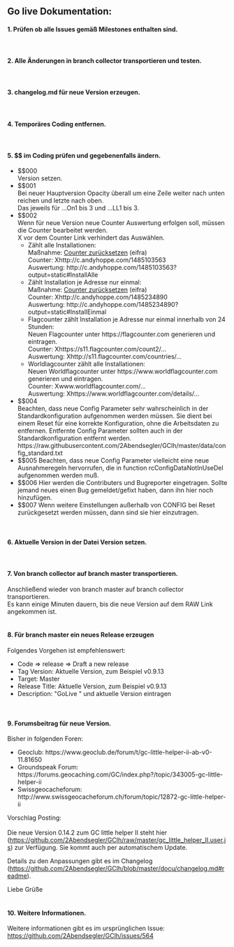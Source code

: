 
## <a id="de"></a>Go live Dokumentation:

####  <a id="1de"></a>1. Prüfen ob alle Issues gemäß Milestones enthalten sind.
<br>

####  <a id="2de"></a>2. Alle Änderungen in branch collector transportieren und testen.
<br>

####  <a id="3de"></a>3. changelog.md für neue Version erzeugen.
<br>

####  <a id="4de"></a>4. Temporäres Coding entfernen.
<br>

####  <a id="5de"></a>5. $$ im Coding prüfen und gegebenenfalls ändern.
<ul><li>$$000<br>
Version setzen.</li>
<li>$$001<br>
Bei neuer Hauptversion Opacity überall um eine Zeile weiter nach unten reichen und letzte nach oben.<br>
Das jeweils für ...On1 bis 3 und ...LL1 bis 3.</li>
<li>$$002<br>
Wenn für neue Version neue Counter Auswertung erfolgen soll, müssen die Counter bearbeitet werden.<br>
X vor dem Counter Link verhindert das Auswählen.<br>
<ul><li>Zählt alle Installationen:<br>
Maßnahme: <a href="http://www.andyhoppe.com/counter/counter-konfiguration.htm">Counter zurücksetzen</a> (eifra)<br>
Counter: Xhttp://c.andyhoppe.com/1485103563<br>
Auswertung: http://c.andyhoppe.com/1485103563?output=static#InstallAlle<br>
<li>Zählt Installation je Adresse nur einmal:<br>
Maßnahme: <a href="http://www.andyhoppe.com/counter/counter-konfiguration.htm">Counter zurücksetzen</a> (eifra)<br>
Counter: Xhttp://c.andyhoppe.com/1485234890<br>
Auswertung: http://c.andyhoppe.com/1485234890?output=static#InstallEinmal<br>
<li>Flagcounter zählt Installation je Adresse nur einmal innerhalb von 24 Stunden: <br>
Neuen Flagcounter unter https://flagcounter.com generieren und eintragen.<br>
Counter: Xhttps://s11.flagcounter.com/count2/...<br>
Auswertung: Xhttp://s11.flagcounter.com/countries/...<br>
<li>Worldlagcounter zählt alle Installationen:<br>
Neuen Worldflagcounter unter https://www.worldflagcounter.com generieren und eintragen.<br>
Counter: Xwww.worldflagcounter.com/...<br>
Auswertung: Xhttps://www.worldflagcounter.com/details/...</li></ul>
<li>$$004<br>
Beachten, dass neue Config Parameter sehr wahrscheinlich in der Standardkonfiguration aufgenommen werden müssen. Sie dient bei einem Reset für eine korrekte Konfiguration, ohne die Arbeitsdaten zu entfernen. Entfernte Config Parameter sollten auch in der Standardkonfiguration entfernt werden.<br>
https://raw.githubusercontent.com/2Abendsegler/GClh/master/data/config_standard.txt</li>
<li>$$005 Beachten, dass neue Config Parameter vielleicht eine neue Ausnahmeregeln hervorrufen, die in function rcConfigDataNotInUseDel aufgenommen werden muß.</li>
<li>$$006 Hier werden die Contributers und Bugreporter eingetragen. Sollte jemand neues einen Bug gemeldet/gefixt haben, dann ihn hier noch hinzufügen.</li>
<li>$$007 Wenn weitere Einstellungen außerhalb von CONFIG bei Reset zurückgesetzt werden müssen, dann sind sie hier einzutragen.</li></ul>
<br>

####  <a id="6de"></a>6. Aktuelle Version in der Datei Version setzen.
<br>

####  <a id="7de"></a>7. Von branch collector auf branch master transportieren.
Anschließend wieder von branch master auf branch collector transportieren.<br>
Es kann einige Minuten dauern, bis die neue Version auf dem RAW Link angekommen ist.<br>
<br>

####  <a id="8de"></a>8. Für branch master ein neues Release erzeugen
Folgendes Vorgehen ist empfehlenswert:
<ul>
	<li>Code => release => Draft a new release</li>
	<li>Tag Version: Aktuelle Version, zum Beispiel v0.9.13</li>
	<li>Target: Master</li>
	<li>Release Title: Aktuelle Version, zum Beispiel v0.9.13</li>
	<li>Description: "GoLive " und aktuelle Version eintragen</li>
</ul>
<br>

####  <a id="9de"></a>9. Forumsbeitrag für neue Version.
Bisher in folgenden Foren:
<ul><li>Geoclub: https://www.geoclub.de/forum/t/gc-little-helper-ii-ab-v0-11.81650</li>
<li>Groundspeak Forum: https://forums.geocaching.com/GC/index.php?/topic/343005-gc-little-helper-ii</li>
<li>Swissgeocacheforum: http://www.swissgeocacheforum.ch/forum/topic/12872-gc-little-helper-ii</li></ul>

Vorschlag Posting:<br>
<br>
Die neue Version 0.14.2 zum GC little helper II steht hier (https://github.com/2Abendsegler/GClh/raw/master/gc_little_helper_II.user.js) zur Verfügung. Sie kommt auch per automatischem Update. 

Details zu den Anpassungen gibt es im Changelog (https://github.com/2Abendsegler/GClh/blob/master/docu/changelog.md#readme).

Liebe Grüße
<br>
<br>

####  <a id="10de"></a>10. Weitere Informationen.
Weitere informationen gibt es im ursprünglichen Issue: https://github.com/2Abendsegler/GClh/issues/564
